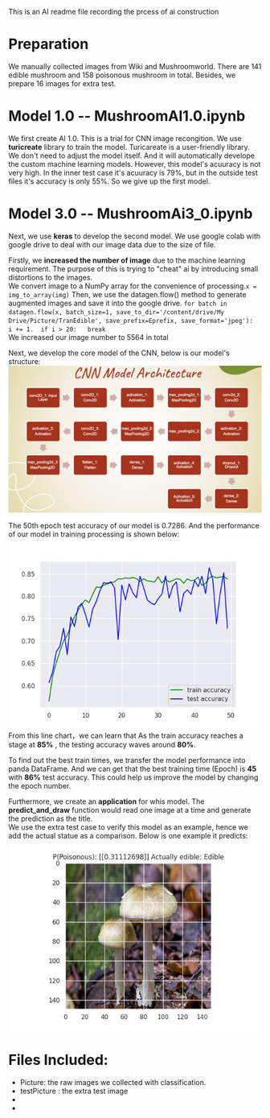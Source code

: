 This is an AI readme file recording the prcess of ai construction  
# Preparation
We manually collected images from Wiki and Mushroomworld. There are 141 edible mushroom and 158 poisonous mushroom in total. Besides, we prepare 16 images for extra test. 
# Model 1.0 -- MushroomAI1.0.ipynb
We first create AI 1.0. This is a trial for CNN image recongition. We use **turicreate** library to train the model. Turicareate is a user-friendly library. We don't need to adjust the model itself. And it will automatically develope the custom machine learning models. However, this model's acuuracy is not very high. In the inner test case it's acuuracy is 79%, but in the outside test files it's accuracy is only 55%. So we give up the first model.  

# Model 3.0 -- MushroomAi3_0.ipynb
Next, we use **keras** to develop the second model. We use google colab with google drive to deal with our image data due to the size of file.  

Firstly, we **increased the number of image** due to the machine learning requirement. The purpose of this is trying to "cheat" ai by introducing small distortions to the images.  
We convert image to a NumPy array for the convenience of processing.`x = img_to_array(img)`
Then, we use the datagen.flow() method to generate augmented images and save it into the google drive. `for batch in datagen.flow(x, batch_size=1, save_to_dir='/content/drive/My Drive/Picture/TranEdible', save_prefix=Eprefix, save_format='jpeg'):  
            i += 1. 
            if i > 20:  
                break`   
We increased our image number to 5564 in total  

Next, we develop the core model of the CNN, below is our model's structure:
![/Ai/CNN Stucture.png](https://github.com/a-wild-chocolate/SC1015_miniProject/blob/main/Ai/CNN%20Stucture.png)

The 50th epoch test accuracy of our model is 0.7286. And the performance of our model in training processing is shown below:  
![Training Processing](https://github.com/a-wild-chocolate/SC1015_miniProject/blob/main/Ai/training_history.png)  
From this line chart，we can learn that As the train accuracy reaches a stage at **85%** , the testing accuracy waves around **80%**.   

To find out the best train times, we transfer the model performance into panda DataFrame. And we can get that the best training time (Epoch) is **45** with **86%** test accuracy.
This could help us improve the model by changing the epoch number.  

Furthermore, we create an **application** for whis model.
The **predict_and_draw** function would read one image at a time and generate the prediction as the title.  
We use the extra test case to verify this model as an example, hence we add the actual statue as a comparison. Below is one example it predicts:  
![Example of prediction](https://github.com/a-wild-chocolate/SC1015_miniProject/blob/main/Ai/prediction_example.jpg)

# Files Included:
 - Picture: the raw images we collected with classification.
 - testPicture : the extra test image
 - 
 -  
